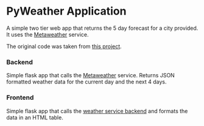 # PyWeather Application
A simple two tier web app that returns the 5 day forecast for a city provided. It uses the [Metaweather](https://www.metaweather.com/) service.

The original code was taken from [this project](https://github.com/tunzor/k8s-practice/tree/master/pyweather).

### Backend
Simple flask app that calls the [Metaweather](https://www.metaweather.com/) service. Returns JSON formatted weather data for the current day and the next 4 days.  

### Frontend
Simple flask app that calls the [weather service backend](backend/README.md) and formats the data in an HTML table.  